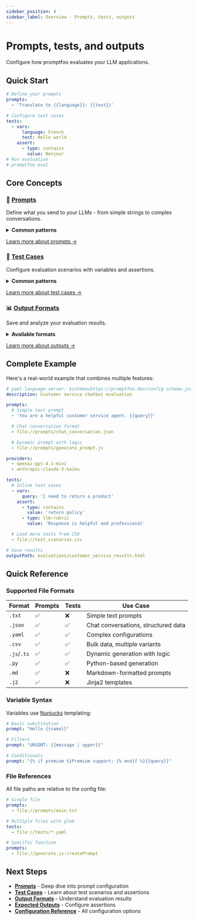 ```yaml
---
sidebar_position: 4
sidebar_label: Overview - Prompts, tests, outputs
---
```


# Prompts, tests, and outputs

Configure how promptfoo evaluates your LLM applications.

## Quick Start

```yaml title="promptfooconfig.yaml"
# Define your prompts
prompts:
  - 'Translate to {{language}}: {{text}}'

# Configure test cases
tests:
  - vars:
      language: French
      text: Hello world
    assert:
      - type: contains
        value: Bonjour
# Run evaluation
# promptfoo eval
```

## Core Concepts

### 📝 [Prompts](/docs/configuration/prompts)

Define what you send to your LLMs - from simple strings to complex conversations.

<details>
<summary><strong>Common patterns</strong></summary>

**Text prompts**

```yaml
prompts:
  - 'Summarize this: {{content}}'
  - file://prompts/customer_service.txt
```

**Chat conversations**

```yaml
prompts:
  - file://prompts/chat.json
```

**Dynamic prompts**

```yaml
prompts:
  - file://generate_prompt.js
  - file://create_prompt.py
```

</details>

[Learn more about prompts →](/docs/configuration/prompts)

### 🧪 [Test Cases](/docs/configuration/test-cases)

Configure evaluation scenarios with variables and assertions.

<details>
<summary><strong>Common patterns</strong></summary>

**Inline tests**

```yaml
tests:
  - vars:
      question: "What's 2+2?"
    assert:
      - type: equals
        value: '4'
```

**CSV test data**

```yaml
tests: file://test_cases.csv
```

**Dynamic generation**

```yaml
tests: file://generate_tests.js
```

</details>

[Learn more about test cases →](/docs/configuration/test-cases)

### 📊 [Output Formats](/docs/configuration/outputs)

Save and analyze your evaluation results.

<details>
<summary><strong>Available formats</strong></summary>

```bash
# Visual report
promptfoo eval --output results.html

# Data analysis
promptfoo eval --output results.json

# Spreadsheet
promptfoo eval --output results.csv
```

</details>

[Learn more about outputs →](/docs/configuration/outputs)

## Complete Example

Here's a real-world example that combines multiple features:

```yaml title="promptfooconfig.yaml"
# yaml-language-server: $schema=https://promptfoo.dev/config-schema.json
description: Customer service chatbot evaluation

prompts:
  # Simple text prompt
  - 'You are a helpful customer service agent. {{query}}'

  # Chat conversation format
  - file://prompts/chat_conversation.json

  # Dynamic prompt with logic
  - file://prompts/generate_prompt.js

providers:
  - openai:gpt-4.1-mini
  - anthropic:claude-3-haiku

tests:
  # Inline test cases
  - vars:
      query: 'I need to return a product'
    assert:
      - type: contains
        value: 'return policy'
      - type: llm-rubric
        value: 'Response is helpful and professional'

  # Load more tests from CSV
  - file://test_scenarios.csv

# Save results
outputPath: evaluations/customer_service_results.html
```

## Quick Reference

### Supported File Formats

| Format      | Prompts | Tests | Use Case                            |
| ----------- | ------- | ----- | ----------------------------------- |
| `.txt`      | ✅       | ❌     | Simple text prompts                 |
| `.json`     | ✅       | ✅     | Chat conversations, structured data |
| `.yaml`     | ✅       | ✅     | Complex configurations              |
| `.csv`      | ✅       | ✅     | Bulk data, multiple variants        |
| `.js`/`.ts` | ✅       | ✅     | Dynamic generation with logic       |
| `.py`       | ✅       | ✅     | Python-based generation             |
| `.md`       | ✅       | ❌     | Markdown-formatted prompts          |
| `.j2`       | ✅       | ❌     | Jinja2 templates                    |

### Variable Syntax

Variables use [Nunjucks](https://mozilla.github.io/nunjucks/) templating:

```yaml
# Basic substitution
prompt: "Hello {{name}}"

# Filters
prompt: "URGENT: {{message | upper}}"

# Conditionals
prompt: "{% if premium %}Premium support: {% endif %}{{query}}"
```

### File References

All file paths are relative to the config file:

```yaml
# Single file
prompts:
  - file://prompts/main.txt

# Multiple files with glob
tests:
  - file://tests/*.yaml

# Specific function
prompts:
  - file://generate.js:createPrompt
```

## Next Steps

- **[Prompts](/docs/configuration/prompts)** - Deep dive into prompt configuration
- **[Test Cases](/docs/configuration/test-cases)** - Learn about test scenarios and assertions
- **[Output Formats](/docs/configuration/outputs)** - Understand evaluation results
- **[Expected Outputs](/docs/configuration/expected-outputs)** - Configure assertions
- **[Configuration Reference](/docs/configuration/reference)** - All configuration options
